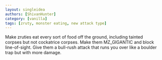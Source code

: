 ```yaml
---
layout: singleidea
authors: [ShivanHunter]
category: [vanilla]
tags: [zruty, monster eating, new attack type]
---
```

Make zruties eat every sort of food off the ground, including tainted corpses but not cockatrice corpses. Make them MZ_GIGANTIC and block line-of-sight. Give them a bull-rush attack that runs you over like a boulder trap but with more damage.
